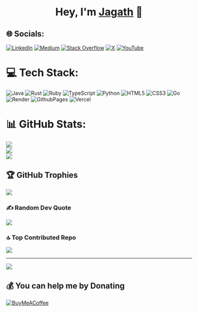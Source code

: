 <h1 align="center">Hey, I'm <a href="https://github.com/jagath-sajjan">Jagath</a> 👋</h1>

## 🌐 Socials:
[![LinkedIn](https://img.shields.io/badge/LinkedIn-%230077B5.svg?logo=linkedin&logoColor=white)](https://linkedin.com/in/jagath-sajjan) [![Medium](https://img.shields.io/badge/Medium-12100E?logo=medium&logoColor=white)](https://medium.com/@jagath_lol) [![Stack Overflow](https://img.shields.io/badge/-Stackoverflow-FE7A16?logo=stack-overflow&logoColor=white)](https://stackoverflow.com/users/2640251) [![X](https://img.shields.io/badge/X-black.svg?logo=X&logoColor=white)](https://x.com/Jagath_LoL) [![YouTube](https://img.shields.io/badge/YouTube-%23FF0000.svg?logo=YouTube&logoColor=white)](https://youtube.com/@UChukkiELBuUuZtH8jX6j2Jw) 

# 💻 Tech Stack:
![Java](https://img.shields.io/badge/java-%23ED8B00.svg?style=for-the-badge&logo=openjdk&logoColor=white) ![Rust](https://img.shields.io/badge/rust-%23000000.svg?style=for-the-badge&logo=rust&logoColor=white) ![Ruby](https://img.shields.io/badge/ruby-%23CC342D.svg?style=for-the-badge&logo=ruby&logoColor=white) ![TypeScript](https://img.shields.io/badge/typescript-%23007ACC.svg?style=for-the-badge&logo=typescript&logoColor=white) ![Python](https://img.shields.io/badge/python-3670A0?style=for-the-badge&logo=python&logoColor=ffdd54) ![HTML5](https://img.shields.io/badge/html5-%23E34F26.svg?style=for-the-badge&logo=html5&logoColor=white) ![CSS3](https://img.shields.io/badge/css3-%231572B6.svg?style=for-the-badge&logo=css3&logoColor=white) ![Go](https://img.shields.io/badge/go-%2300ADD8.svg?style=for-the-badge&logo=go&logoColor=white) ![Render](https://img.shields.io/badge/Render-%46E3B7.svg?style=for-the-badge&logo=render&logoColor=white) ![GithubPages](https://img.shields.io/badge/github%20pages-121013?style=for-the-badge&logo=github&logoColor=white) ![Vercel](https://img.shields.io/badge/vercel-%23000000.svg?style=for-the-badge&logo=vercel&logoColor=white)
# 📊 GitHub Stats:
![](https://github-readme-stats.vercel.app/api?username=jagath-sajjan&theme=dark&hide_border=false&include_all_commits=true&count_private=true)<br/>
![](https://github-readme-streak-stats.herokuapp.com/?user=jagath-sajjan&theme=dark&hide_border=false)<br/>
![](https://github-readme-stats.vercel.app/api/top-langs/?username=jagath-sajjan&theme=dark&hide_border=false&include_all_commits=true&count_private=true&layout=compact)

## 🏆 GitHub Trophies
![](https://github-profile-trophy.vercel.app/?username=jagath-sajjan&theme=radical&no-frame=false&no-bg=true&margin-w=4)

### ✍️ Random Dev Quote
![](https://quotes-github-readme.vercel.app/api?type=horizontal&theme=dark)

### 🔝 Top Contributed Repo
![](https://github-contributor-stats.vercel.app/api?username=jagath-sajjan&limit=5&theme=dark&combine_all_yearly_contributions=true)

---
[![](https://visitcount.itsvg.in/api?id=jagath-sajjan&icon=0&color=0)](https://visitcount.itsvg.in)

  ## 💰 You can help me by Donating
  [![BuyMeACoffee](https://img.shields.io/badge/Buy%20Me%20a%20Coffee-ffdd00?style=for-the-badge&logo=buy-me-a-coffee&logoColor=black)](https://buymeacoffee.com/jagathsajjan) 
